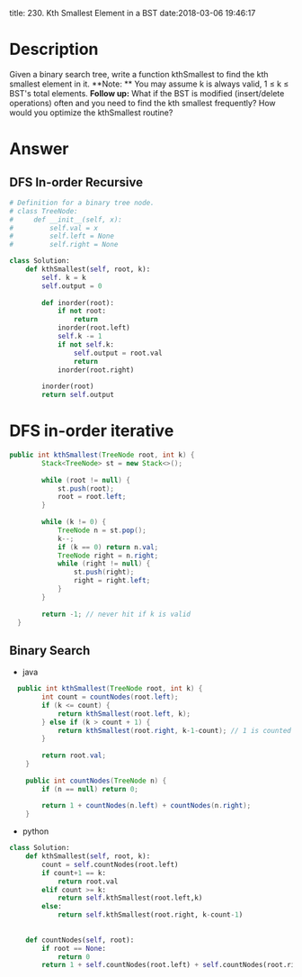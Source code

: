 title: 230. Kth Smallest Element in a BST
date:2018-03-06 19:46:17

# Description
Given a binary search tree, write a function kthSmallest to find the kth smallest element in it.
**Note: **
You may assume k is always valid, 1 ≤ k ≤ BST's total elements.
**Follow up:**
What if the BST is modified (insert/delete operations) often and you need to find the kth smallest frequently? How would you optimize the kthSmallest routine?

# Answer
## DFS In-order Recursive
```python
# Definition for a binary tree node.
# class TreeNode:
#     def __init__(self, x):
#         self.val = x
#         self.left = None
#         self.right = None

class Solution:
    def kthSmallest(self, root, k):
        self. k = k
        self.output = 0
        
        def inorder(root):
            if not root:
                return
            inorder(root.left)
            self.k -= 1
            if not self.k:
                self.output = root.val
                return
            inorder(root.right)
        
        inorder(root)
        return self.output
```

# **DFS in-order iterative**
```java
public int kthSmallest(TreeNode root, int k) {
        Stack<TreeNode> st = new Stack<>();
        
        while (root != null) {
            st.push(root);
            root = root.left;
        }
            
        while (k != 0) {
            TreeNode n = st.pop();
            k--;
            if (k == 0) return n.val;
            TreeNode right = n.right;
            while (right != null) {
                st.push(right);
                right = right.left;
            }
        }
        
        return -1; // never hit if k is valid
  }
```

## Binary Search
- java
```java
  public int kthSmallest(TreeNode root, int k) {
        int count = countNodes(root.left);
        if (k <= count) {
            return kthSmallest(root.left, k);
        } else if (k > count + 1) {
            return kthSmallest(root.right, k-1-count); // 1 is counted as current node
        }
        
        return root.val;
    }
    
    public int countNodes(TreeNode n) {
        if (n == null) return 0;
        
        return 1 + countNodes(n.left) + countNodes(n.right);
    }
```
- python
```python
class Solution:
    def kthSmallest(self, root, k):
        count = self.countNodes(root.left)
        if count+1 == k:
            return root.val
        elif count >= k:
            return self.kthSmallest(root.left,k)
        else:
            return self.kthSmallest(root.right, k-count-1)     
        
        
    def countNodes(self, root):
        if root == None:
            return 0
        return 1 + self.countNodes(root.left) + self.countNodes(root.right)
```